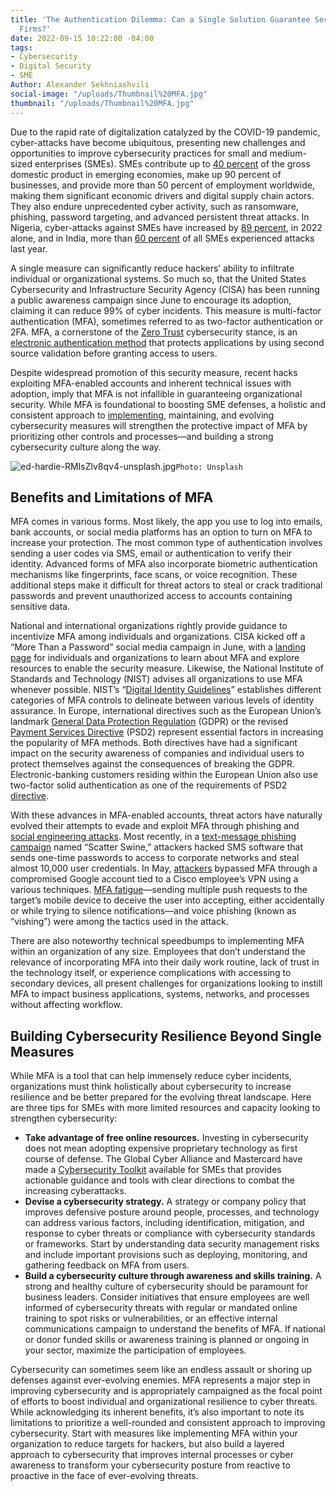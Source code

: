 ```yaml
---
title: 'The Authentication Dilemma: Can a Single Solution Guarantee Security for Small
  Firms?'
date: 2022-09-15 10:22:00 -04:00
tags:
- Cybersecurity
- Digital Security
- SME
Author: Alexander Sekhniashvili
social-image: "/uploads/Thumbnail%20MFA.jpg"
thumbnail: "/uploads/Thumbnail%20MFA.jpg"
---
```


Due to the rapid rate of digitalization catalyzed by the COVID-19 pandemic, cyber-attacks have become ubiquitous, presenting new challenges and opportunities to improve cybersecurity practices for small and medium-sized enterprises (SMEs). SMEs contribute up to [40 percent](https://www.worldbank.org/en/topic/smefinance) of the gross domestic product in emerging economies, make up 90 percent of businesses, and provide more than 50 percent of employment worldwide, making them significant economic drivers and digital supply chain actors. They also endure unprecedented cyber activity, such as ransomware, phishing, password targeting, and advanced persistent threat attacks. In Nigeria, cyber-attacks against SMEs have increased by [89 percent](https://guardian.ng/business-services/cyber-attack-on-nigerian-smes-up-by-89-per-cent-in-2022/), in 2022 alone, and in India, more than [60 percent](https://timesofindia.indiatimes.com/business/india-business/more-than-60-of-mid-sized-indian-organizations-surveyed-fell-victim-to-a-cyberattack-in-2021-sophos-research-shows/articleshow/90517626.cms) of all SMEs experienced attacks last year. 

<!--more-->

A single measure can significantly reduce hackers’ ability to infiltrate individual or organizational systems. So much so, that the United States Cybersecurity and Infrastructure Security Agency (CISA) has been running a public awareness campaign since June to encourage its adoption, claiming it can reduce 99% of cyber incidents. This measure is multi-factor authentication (MFA), sometimes referred to as two-factor authentication or 2FA. MFA, a cornerstone of the [Zero Trust](https://www.microsoft.com/en-us/security/business/zero-trust) cybersecurity stance, is an [electronic authentication method](https://www.cisco.com/c/en/us/products/security/what-is-multi-factor-authentication.html) that protects applications by using second source validation before granting access to users. 

Despite widespread promotion of this security measure, recent hacks exploiting MFA-enabled accounts and inherent technical issues with adoption, imply that MFA is not infallible in guaranteeing organizational security. While MFA is foundational to boosting SME defenses, a holistic and consistent approach to [implementing](https://www.microsoft.com/security/blog/2020/01/15/how-to-implement-multi-factor-authentication/), maintaining, and evolving cybersecurity measures will strengthen the protective impact of MFA by prioritizing other controls and processes—and building a strong cybersecurity culture along the way.

![ed-hardie-RMIsZlv8qv4-unsplash.jpg](/uploads/ed-hardie-RMIsZlv8qv4-unsplash.jpg)`Photo: Unsplash`

## Benefits and Limitations of MFA

MFA comes in various forms. Most likely, the app you use to log into emails, bank accounts, or social media platforms has an option to turn on MFA to increase your protection. The most common type of authentication involves sending a user codes via SMS, email or authentication to verify their identity. Advanced forms of MFA also incorporate biometric authentication mechanisms like fingerprints, face scans, or voice recognition. These additional steps make it difficult for threat actors to steal or crack traditional passwords and prevent unauthorized access to accounts containing sensitive data.  

National and international organizations rightly provide guidance to incentivize MFA among individuals and organizations. CISA kicked off a “More Than a Password” social media campaign in June, with a [landing page](https://www.cisa.gov/mfa) for individuals and organizations to learn about MFA and explore resources to enable the security measure. Likewise, the National Institute of Standards and Technology (NIST) advises all organizations to use MFA whenever possible. NIST’s “[Digital Identity Guidelines](https://pages.nist.gov/800-63-3/sp800-63-3.html#:~:text=Digital%20Identity%20Guidelines%201%201%20Purpose%20This%20section,a%20subject%20engaged%20in%20an%20online%20transaction.%20)” establishes different categories of MFA controls to delineate between various levels of identity assurance. In Europe, international directives such as the European Union’s landmark [General Data Protection Regulation](https://gdpr.eu/what-is-gdpr/#:~:text=The%20General%20Data%20Protection%20Regulation,to%20people%20in%20the%20EU.) (GDPR) or the revised [Payment Services Directive](https://ec.europa.eu/info/law/payment-services-psd-2-directive-eu-2015-2366_en) (PSD2) represent essential factors in increasing the popularity of MFA methods. Both directives have had a significant impact on the security awareness of companies and individual users to protect themselves against the consequences of breaking the GDPR. Electronic-banking customers residing within the European Union also use two-factor solid authentication as one of the requirements of PSD2 [directive](https://secfense.com/blog/mfa-trends-and-recommendations/).

With these advances in MFA-enabled accounts, threat actors have naturally evolved their attempts to evade and exploit MFA through phishing and [social engineering attacks](https://www.cisa.gov/uscert/ncas/tips/ST04-014). Most recently, in a [text-message phishing campaign](https://www.cybersecuritydive.com/news/okta-twilio-phishing-attack/630820/) named “Scatter Swine,” attackers hacked SMS software that sends one-time passwords to access to corporate networks and steal almost 10,000 user credentials. In May, [attackers](https://blog.talosintelligence.com/2022/08/recent-cyber-attack.html) bypassed MFA through a compromised Google account tied to a Cisco employee’s VPN using a various techniques. [MFA fatigue](https://www.nasdaq.com/articles/cisco-systems-faced-cyberattack-from-hacked-employees-google-account)—sending multiple push requests to the target’s mobile device to deceive the user into accepting, either accidentally or while trying to silence notifications—and voice phishing (known as “vishing”) were among the tactics used in the attack.

There are also noteworthy technical speedbumps to implementing MFA within an organization of any size. Employees that don’t understand the relevance of incorporating MFA into their daily work routine, lack of trust in the technology itself, or experience complications with accessing to secondary devices, all present challenges for organizations looking to instill MFA to impact business applications, systems, networks, and processes without affecting workflow.

## Building Cybersecurity Resilience Beyond Single Measures

While MFA is a tool that can help immensely reduce cyber incidents, organizations must think holistically about cybersecurity to increase resilience and be better prepared for the evolving threat landscape. Here are three tips for SMEs with more limited resources and capacity looking to strengthen cybersecurity: 

* **Take advantage of free online resources.** Investing in cybersecurity does not mean adopting expensive proprietary technology as first course of defense. The Global Cyber Alliance and Mastercard have made a [Cybersecurity Toolkit](https://gcatoolkit.org/smallbusiness/?__hstc=59124731.ee6cb420c83be560ebe753a1c9be7c47.1663112764506.1663112764506.1663112764506.1&__hssc=59124731.2.1663112764506&__hsfp=1547942685) available for SMEs that provides actionable guidance and tools with clear directions to combat the increasing cyberattacks.
* **Devise a cybersecurity strategy.** A strategy or company policy that improves defensive posture around people, processes, and technology can address various factors, including identification, mitigation, and response to cyber threats or compliance with cybersecurity standards or frameworks. Start by understanding data security management risks and include important provisions such as deploying, monitoring, and gathering feedback on MFA from users. 
* **Build a cybersecurity culture through awareness and skills training.** A strong and healthy culture of cybersecurity should be paramount for business leaders. Consider initiatives that ensure employees are well informed of cybersecurity threats with regular or mandated online training to spot risks or vulnerabilities, or an effective internal communications campaign to understand the benefits of MFA. If national or donor funded skills or awareness training is planned or ongoing in your sector, maximize the participation of employees. 

Cybersecurity can sometimes seem like an endless assault or shoring up defenses against ever-evolving enemies. MFA represents a major step in improving cybersecurity and is appropriately campaigned as the focal point of efforts to boost individual and organizational resilience to cyber threats. While acknowledging its inherent benefits, it’s also important to note its limitations to prioritize a well-rounded and consistent approach to improving cybersecurity. Start with measures like implementing MFA within your organization to reduce targets for hackers, but also build a layered approach to cybersecurity that improves internal processes or cyber awareness to transform your cybersecurity posture from reactive to proactive in the face of ever-evolving threats. 